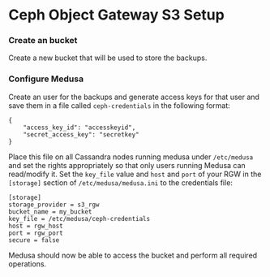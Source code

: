 Ceph Object Gateway S3 Setup
=============================

### Create an bucket

Create a new bucket that will be used to store the backups.

### Configure Medusa

Create an user for the backups and generate access keys for that user and save them in a file called `ceph-credentials` in the following format:

```
{
    "access_key_id": "accesskeyid",
    "secret_access_key": "secretkey"
}

```

Place this file on all Cassandra nodes running medusa under `/etc/medusa` and set the rights appropriately so that only users running Medusa can read/modify it.
Set the `key_file` value and `host` and `port` of your RGW in the `[storage]` section of `/etc/medusa/medusa.ini` to the credentials file:

```
[storage]
storage_provider = s3_rgw
bucket_name = my_bucket
key_file = /etc/medusa/ceph-credentials
host = rgw_host
port = rgw_port
secure = false
```

Medusa should now be able to access the bucket and perform all required operations.
